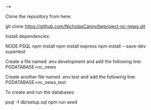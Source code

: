 <!--
This portfolio project was created as part of a Digital Skills Bootcamp in Software Engineering provided by [Northcoders](https://northcoders.com/) --> -->

Clone the repository from here:

git clone https://github.com/NicholasCanny/beproject-nc-news.git

Install dependencies:

NODE
PSQL
npm install
npm install express
npm install --save-dev supertest

Create a file named .env.development and add the following line:
PGDATABASE=nc_news

Create another file named .env.test and add the following line:
PGDATABASE=nc_news_test

To create and run the databases:

psql -f db/setup.sql
npm run seed

